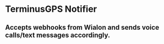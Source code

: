 # TerminusGPS Notifier

## Accepts webhooks from Wialon and sends voice calls/text messages accordingly.
